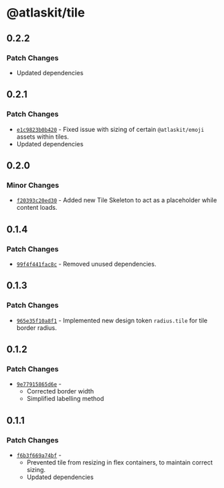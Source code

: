 # @atlaskit/tile

## 0.2.2

### Patch Changes

- Updated dependencies

## 0.2.1

### Patch Changes

- [`e1c9823b0b420`](https://bitbucket.org/atlassian/atlassian-frontend-monorepo/commits/e1c9823b0b420) -
  Fixed issue with sizing of certain `@atlaskit/emoji` assets within tiles.
- Updated dependencies

## 0.2.0

### Minor Changes

- [`f20393c20ed30`](https://bitbucket.org/atlassian/atlassian-frontend-monorepo/commits/f20393c20ed30) -
  Added new Tile Skeleton to act as a placeholder while content loads.

## 0.1.4

### Patch Changes

- [`99f4f441fac8c`](https://bitbucket.org/atlassian/atlassian-frontend-monorepo/commits/99f4f441fac8c) -
  Removed unused dependencies.

## 0.1.3

### Patch Changes

- [`965e35f10a8f1`](https://bitbucket.org/atlassian/atlassian-frontend-monorepo/commits/965e35f10a8f1) -
  Implemented new design token `radius.tile` for tile border radius.

## 0.1.2

### Patch Changes

- [`9e77915865d6e`](https://bitbucket.org/atlassian/atlassian-frontend-monorepo/commits/9e77915865d6e) -
  - Corrected border width
  - Simplified labelling method

## 0.1.1

### Patch Changes

- [`f6b3f669a74bf`](https://bitbucket.org/atlassian/atlassian-frontend-monorepo/commits/f6b3f669a74bf) -
  - Prevented tile from resizing in flex containers, to maintain correct sizing.
  - Updated dependencies
